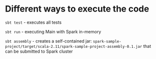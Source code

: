 # Different ways to execute the code

`sbt test` - executes all tests

`sbt run` - executing Main with Spark in-memory

`sbt assembly` - creates a self-contained jar: `spark-sample-project/target/scala-2.11/spark-sample-project-assembly-0.1.jar` that can be submitted to Spark cluster